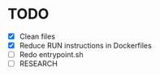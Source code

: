# TODO

- [x] Clean files
- [x] Reduce RUN instructions in Dockerfiles
- [ ] Redo entrypoint.sh
- [ ] RESEARCH